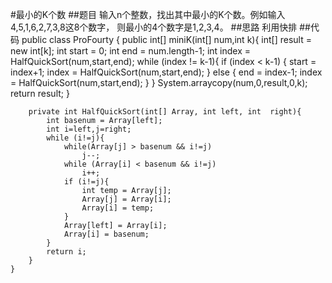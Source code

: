 #最小的K个数
##题目
输入n个整数，找出其中最小的K个数。例如输入4,5,1,6,2,7,3,8这8个数字，
则最小的4个数字是1,2,3,4。
##思路
利用快排
##代码
    public class ProFourty {
        public int[] miniK(int[] num,int k){
            int[] result = new int[k];
            int start = 0;
            int end = num.length-1;
            int index = HalfQuickSort(num,start,end);
            while (index != k-1){
                if (index < k-1) {
                    start = index+1;
                    index = HalfQuickSort(num,start,end);
                }
                else {
                    end = index-1;
                    index = HalfQuickSort(num,start,end);
                }
            }
            System.arraycopy(num,0,result,0,k);
            return result;
        }
    
        private int HalfQuickSort(int[] Array, int left, int  right){
            int basenum = Array[left];
            int i=left,j=right;
            while (i!=j){
                while(Array[j] > basenum && i!=j)
                    j--;
                while (Array[i] < basenum && i!=j)
                    i++;
                if (i!=j){
                    int temp = Array[j];
                    Array[j] = Array[i];
                    Array[i] = temp;
                }
                Array[left] = Array[i];
                Array[i] = basenum;
            }
            return i;
        }
    }
    